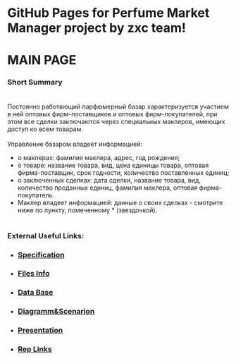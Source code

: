 # GitHub Pages for Perfume Market Manager project by zxc team!
# MAIN PAGE
### Short Summary<br><br>
Постоянно работающий парфюмерный базар характеризуется участием в ней оптовых фирм-поставщиков и оптовых фирм-покупателей, при этом все сделки заключаются через специальных маклеров, имеющих доступ ко всем товарам.<br><br>
Управление базаром владеет информацией:<br>
* о маклерах: фамилия маклера, адрес, год рождения;<br>
* о товаре: название товара, вид, цена единицы товара, оптовая фирма-поставщик, срок годности, количество поставленных единиц;<br>
* о заключенных сделках: дата сделки, название товара, вид, количество проданных единиц, фамилия маклера, оптовая фирма- покупатель.<br>
* Маклер владеет информацией: данные о своих сделках - смотрите ниже по пункту, помеченному * (звездочкой).<br><br>
### External Useful Links:<br>
* ### [Specification](https://fpmi-tp2022.github.io/labrabota5t1-zxc/func)<br>
* ### [Files Info](https://fpmi-tp2022.github.io/labrabota5t1-zxc/file)<br>
* ### [Data Base](https://fpmi-tp2022.github.io/labrabota5t1-zxc/bd)<br>
* ### [Diagramm&Scenarion](https://fpmi-tp2022.github.io/labrabota5t1-zxc/diagram)<br>
* ### [Presentation](https://fpmi-tp2022.github.io/labrabota5t1-zxc/presentation)<br>
* ### [Rep Links](https://fpmi-tp2022.github.io/labrabota5t1-zxc/links)<br>
